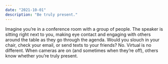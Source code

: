 ```yaml
---
date: "2021-10-01"
description: "Be truly present."
---
```


Imagine you’re in a conference room with a group of people. The speaker is sitting right next to you, making eye contact and engaging with others around the table as they go through the agenda. Would you slouch in your chair, check your email, or send texts to your friends? No. Virtual is no different. When cameras are on (and sometimes when they’re off), others know whether you’re truly present.

